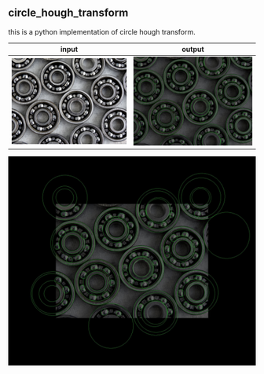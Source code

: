 ## circle_hough_transform
this is a python implementation of circle hough transform.

input             |  output
:-------------------------:|:-------------------------:
![](https://github.com/samrere/circle_hough_transform/blob/main/images/bearing.jpg)  |  ![](https://github.com/samrere/circle_hough_transform/blob/main/images/bearing_cropped_output.jpg)  
<p align="center">
  <img src="https://github.com/samrere/circle_hough_transform/blob/main/images/bearing_padded_output.jpg">
</p>  
